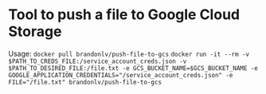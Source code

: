 # Tool to push a file to Google Cloud Storage

Usage: 
```docker pull brandonlv/push-file-to-gcs```
```docker run -it --rm -v $PATH_TO_CREDS_FILE:/service_account_creds.json -v $PATH_TO_DESIRED_FILE:/file.txt -e GCS_BUCKET_NAME=$GCS_BUCKET_NAME -e GOOGLE_APPLICATION_CREDENTIALS="/service_account_creds.json" -e FILE="/file.txt" brandonlv/push-file-to-gcs```
